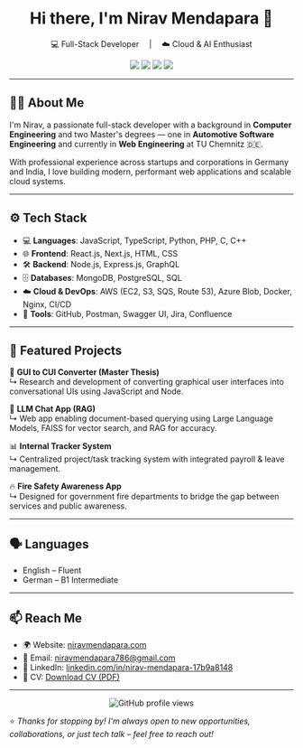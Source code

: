 <h1 align="center">Hi there, I'm Nirav Mendapara 👋</h1>

<p align="center">
 💻 Full-Stack Developer &emsp;|&emsp; ☁️ Cloud & AI Enthusiast  
</p>

<p align="center">
  <a href="https://niravmendapara.com" target="_blank"><img src="https://img.shields.io/badge/Website-niravmendapara.com-blue?style=for-the-badge&logo=google-chrome"></a>
  <a href="mailto:niravmendapara786@gmail.com" target="_blank"><img src="https://img.shields.io/badge/Email-niravmendapara786@gmail.com-red?style=for-the-badge&logo=gmail"></a>
  <a href="https://www.linkedin.com/in/nirav-mendapara-17b9a8148" target="_blank"><img src="https://img.shields.io/badge/LinkedIn-Nirav%20Mendapara-blue?style=for-the-badge&logo=linkedin"></a>
  <a href="https://niravmendapara.com/wp-content/uploads/2025/03/Nirav_Mendapara_CV_DE.pdf" target="_blank"><img src="https://img.shields.io/badge/Download%20CV-PDF-green?style=for-the-badge&logo=adobeacrobatreader"></a>
</p>

---

## 👨‍💻 About Me

I'm Nirav, a passionate full-stack developer with a background in **Computer Engineering** and two Master's degrees — one in **Automotive Software Engineering** and currently in **Web Engineering** at TU Chemnitz 🇩🇪.

With professional experience across startups and corporations in Germany and India, I love building modern, performant web applications and scalable cloud systems.

---

## ⚙️ Tech Stack

- 💻 **Languages**: JavaScript, TypeScript, Python, PHP, C, C++
- 🌐 **Frontend**: React.js, Next.js, HTML, CSS
- 🛠 **Backend**: Node.js, Express.js, GraphQL
- 🗄️ **Databases**: MongoDB, PostgreSQL, SQL
- ☁️ **Cloud & DevOps**: AWS (EC2, S3, SQS, Route 53), Azure Blob, Docker, Nginx, CI/CD
- 🧪 **Tools**: GitHub, Postman, Swagger UI, Jira, Confluence

---

## 📂 Featured Projects

🚀 **GUI to CUI Converter (Master Thesis)**  
↳ Research and development of converting graphical user interfaces into conversational UIs using JavaScript and Node.

🧠 **LLM Chat App (RAG)**  
↳ Web app enabling document-based querying using Large Language Models, FAISS for vector search, and RAG for accuracy.

📊 **Internal Tracker System**  
↳ Centralized project/task tracking system with integrated payroll & leave management.

🔥 **Fire Safety Awareness App**  
↳ Designed for government fire departments to bridge the gap between services and public awareness.

---

## 🗣️ Languages

- English – Fluent  
- German – B1 Intermediate  

---

## 📫 Reach Me

- 🌍 Website: [niravmendapara.com](https://niravmendapara.com)
- 📧 Email: [niravmendapara786@gmail.com](mailto:niravmendapara786@gmail.com)
- 💼 LinkedIn: [linkedin.com/in/nirav-mendapara-17b9a8148](https://www.linkedin.com/in/nirav-mendapara-17b9a8148)
- 📄 CV: [Download CV (PDF)](https://niravmendapara.com/wp-content/uploads/2025/03/Nirav_Mendapara_CV_DE.pdf)

---

<p align="center">
  <img src="https://komarev.com/ghpvc/?username=niravmendapara&style=flat-square&color=blue" alt="GitHub profile views" />
</p>

⭐️ *Thanks for stopping by! I'm always open to new opportunities, collaborations, or just tech talk – feel free to reach out!*
